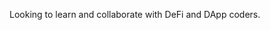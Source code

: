Looking to learn and collaborate with DeFi and DApp coders. 

<!---
pclear-talos/pclear-talos is a ✨ special ✨ repository because its `README.md` (this file) appears on your GitHub profile.
You can click the Preview link to take a look at your changes.
--->
